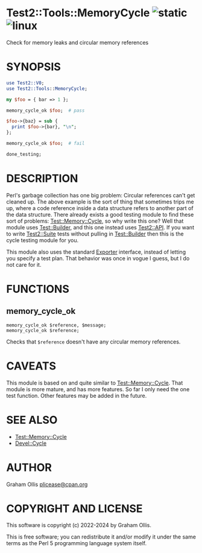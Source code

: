 # Test2::Tools::MemoryCycle ![static](https://github.com/uperl/Test2-Tools-MemoryCycle/workflows/static/badge.svg) ![linux](https://github.com/uperl/Test2-Tools-MemoryCycle/workflows/linux/badge.svg)

Check for memory leaks and circular memory references

# SYNOPSIS

```perl
use Test2::V0;
use Test2::Tools::MemoryCycle;

my $foo = { bar => 1 };

memory_cycle_ok $foo;  # pass

$foo->{baz} = sub {
  print $foo->{bar}, "\n";
};

memory_cycle_ok $foo;  # fail

done_testing;
```

# DESCRIPTION

Perl's garbage collection has one big problem: Circular references can't get cleaned up.
The above example is the sort of thing that sometimes trips me up, where a code reference
inside a data structure refers to another part of the data structure.  There already
exists a good testing module to find these sort of problems: [Test::Memory::Cycle](https://metacpan.org/pod/Test::Memory::Cycle),
so why write this one?  Well that module uses [Test::Builder](https://metacpan.org/pod/Test::Builder), and this one instead uses
[Test2::API](https://metacpan.org/pod/Test2::API).  If you want to write [Test2::Suite](https://metacpan.org/pod/Test2::Suite) tests without pulling in [Test::Builder](https://metacpan.org/pod/Test::Builder)
then this is the cycle testing module for you.

This module also uses the standard [Exporter](https://metacpan.org/pod/Exporter) interface, instead of letting you specify
a test plan.  That behavior was once in vogue I guess, but I do not care for it.

# FUNCTIONS

## memory\_cycle\_ok

```
memory_cycle_ok $reference, $message;
memory_cycle_ok $reference;
```

Checks that `$reference` doesn't have any circular memory references.

# CAVEATS

This module is based on and quite similar to [Test::Memory::Cycle](https://metacpan.org/pod/Test::Memory::Cycle).  That module is
more mature, and has more features.  So far I only need the one test function.  Other
features may be added in the future.

# SEE ALSO

- [Test::Memory::Cycle](https://metacpan.org/pod/Test::Memory::Cycle)
- [Devel::Cycle](https://metacpan.org/pod/Devel::Cycle)

# AUTHOR

Graham Ollis <plicease@cpan.org>

# COPYRIGHT AND LICENSE

This software is copyright (c) 2022-2024 by Graham Ollis.

This is free software; you can redistribute it and/or modify it under
the same terms as the Perl 5 programming language system itself.
